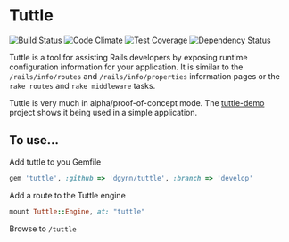 # Tuttle

[![Build Status](https://api.travis-ci.org/dgynn/tuttle.svg?branch=develop)](https://travis-ci.org/dgynn/tuttle)
[![Code Climate](https://codeclimate.com/github/dgynn/tuttle/badges/gpa.svg)](https://codeclimate.com/github/dgynn/tuttle)
[![Test Coverage](https://codeclimate.com/github/dgynn/tuttle/badges/coverage.svg)](https://codeclimate.com/github/dgynn/tuttle)
[![Dependency Status](https://gemnasium.com/dgynn/tuttle.svg)](https://gemnasium.com/dgynn/tuttle)

Tuttle is a tool for assisting Rails developers by exposing runtime configuration information for your application. It is similar to the `/rails/info/routes` and `/rails/info/properties` information pages or the `rake routes` and `rake middleware` tasks.

Tuttle is very much in alpha/proof-of-concept mode. The [tuttle-demo](github.com/dgynn/tuttle-demo) project shows it being used in a simple application.

## To use...

Add tuttle to you Gemfile
```ruby
gem 'tuttle', :github => 'dgynn/tuttle', :branch => 'develop'
```
Add a route to the Tuttle engine
```ruby
mount Tuttle::Engine, at: "tuttle"
```
Browse to `/tuttle`
